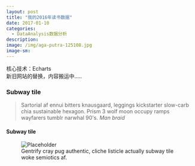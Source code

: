 ```yaml
---
layout: post
title: "我的2016年读书数据"
date: 2017-01-10
categories:
  - DataAnalysis数据分析
description:
image: /img/aga-putra-125108.jpg
image-sm:
---
```

核心技术：Echarts<br/>
新旧网站的替换，内容搬运中.....

<ul>

</ul>

<ol>

</ol>

<h3>Subway tile</h3>


<figure>

</figure>


<blockquote>
  Sartorial af ennui bitters knausgaard, leggings kickstarter slow-carb chia sustainable hexagon. Prism 3 wolf moon occupy ramps wayfarers tumblr narwhal 90's.
  <cite>Man braid</cite>
</blockquote>

<h4>Subway tile</h4>


<figure>
  <img src="https://unsplash.it/2000/1200?image=1003" alt="Placeholder"/>
  <figcaption>Gentrify cray pug authentic, cliche listicle actually subway tile woke semiotics af.</figcaption>
</figure>
